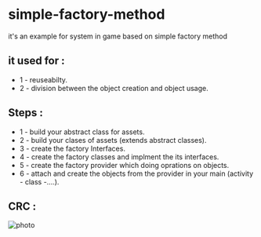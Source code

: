 # simple-factory-method
it's an example for system in game based on simple factory method

## it used for :
- 1 - reuseabilty.
- 2 - division between the object creation and object usage.

## Steps :
- 1 - build your abstract class for assets.
- 2 - build your clases of assets (extends abstract classes).
- 3 - create the factory Interfaces.
- 4 - create the factory classes and implment the its interfaces.
- 5 - create the factory provider which doing oprations on objects.
- 6 - attach and create the objects from the provider in your main (activity - class -....).
## CRC :
![photo](https://i2.wp.com/garywoodfine.com/wp-content/uploads/2018/08/SimpleFactoryPattern.jpg?resize=390%2C337&ssl=1)
